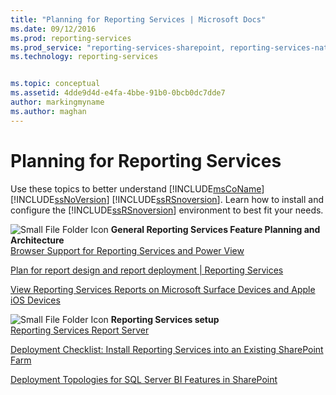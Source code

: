 ```yaml
---
title: "Planning for Reporting Services | Microsoft Docs"
ms.date: 09/12/2016
ms.prod: reporting-services
ms.prod_service: "reporting-services-sharepoint, reporting-services-native"
ms.technology: reporting-services


ms.topic: conceptual
ms.assetid: 4dde9d4d-e4fa-4bbe-91b0-0bcb0dc7dde7
author: markingmyname
ms.author: maghan
---
```

# Planning for Reporting Services
  Use these topics to better understand [!INCLUDE[msCoName](../includes/msconame-md.md)] [!INCLUDE[ssNoVersion](../includes/ssnoversion-md.md)] [!INCLUDE[ssRSnoversion](../includes/ssrsnoversion-md.md)]. Learn how to install and configure the [!INCLUDE[ssRSnoversion](../includes/ssrsnoversion-md.md)] environment to best fit your needs.  
  
 ![Small File Folder Icon](../analysis-services/media/filefolder-small.png "Small File Folder Icon") **General Reporting Services Feature Planning and Architecture**  
 [Browser Support for Reporting Services and Power View](../reporting-services/browser-support-for-reporting-services-and-power-view.md)  
  
 [Plan for report design and report deployment | Reporting Services](http://msdn.microsoft.com/1c1e265e-52a2-4de3-96fd-ca4abae01c02)  
  
 [View Reporting Services Reports on Microsoft Surface Devices and  Apple iOS Devices](http://msdn.microsoft.com/library/2124bcf5-d60a-475f-a4ae-de6df44d2860)  
  
 ![Small File Folder Icon](../analysis-services/media/filefolder-small.png "Small File Folder Icon") **Reporting Services setup**  
 [Reporting Services Report Server](../reporting-services/report-server-sharepoint/reporting-services-report-server.md)  
  
 [Deployment Checklist: Install Reporting Services into an Existing SharePoint Farm](http://msdn.microsoft.com/library/436b4c3d-3f2f-464a-be7e-5c051d9ffb8f)  
  
 [Deployment Topologies for SQL Server BI Features in SharePoint](http://msdn.microsoft.com/library/39f76bc7-94e6-4dbc-bfa5-d56f4430bb26)  
  
  
